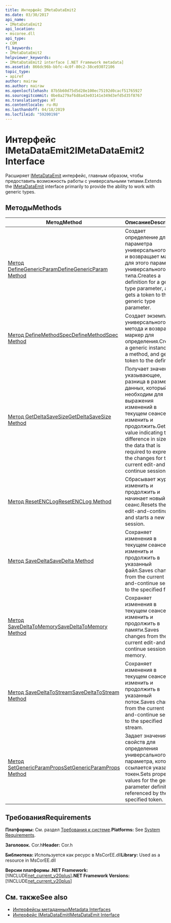 ```yaml
---
title: Интерфейс IMetaDataEmit2
ms.date: 03/30/2017
api_name:
- IMetaDataEmit2
api_location:
- mscoree.dll
api_type:
- COM
f1_keywords:
- IMetaDataEmit2
helpviewer_keywords:
- IMetaDataEmit2 interface [.NET Framework metadata]
ms.assetid: 866dc96b-bbfc-4c0f-80c2-38ce93072106
topic_type:
- apiref
author: mairaw
ms.author: mairaw
ms.openlocfilehash: 87b5b60d75d5d28e100ec75192d0cacf51765927
ms.sourcegitcommit: 0be8a279af6d8a43e03141e349d3efd5d35f8767
ms.translationtype: HT
ms.contentlocale: ru-RU
ms.lasthandoff: 04/18/2019
ms.locfileid: "59200198"
---
```

# <a name="imetadataemit2-interface"></a><span data-ttu-id="080fa-102">Интерфейс IMetaDataEmit2</span><span class="sxs-lookup"><span data-stu-id="080fa-102">IMetaDataEmit2 Interface</span></span>
<span data-ttu-id="080fa-103">Расширяет [IMetaDataEmit](../../../../docs/framework/unmanaged-api/metadata/imetadataemit-interface.md) интерфейс, главным образом, чтобы предоставить возможность работы с универсальными типами.</span><span class="sxs-lookup"><span data-stu-id="080fa-103">Extends the [IMetaDataEmit](../../../../docs/framework/unmanaged-api/metadata/imetadataemit-interface.md) interface primarily to provide the ability to work with generic types.</span></span>  
  
## <a name="methods"></a><span data-ttu-id="080fa-104">Методы</span><span class="sxs-lookup"><span data-stu-id="080fa-104">Methods</span></span>  
  
|<span data-ttu-id="080fa-105">Метод</span><span class="sxs-lookup"><span data-stu-id="080fa-105">Method</span></span>|<span data-ttu-id="080fa-106">Описание</span><span class="sxs-lookup"><span data-stu-id="080fa-106">Description</span></span>|  
|------------|-----------------|  
|[<span data-ttu-id="080fa-107">Метод DefineGenericParam</span><span class="sxs-lookup"><span data-stu-id="080fa-107">DefineGenericParam Method</span></span>](../../../../docs/framework/unmanaged-api/metadata/imetadataemit2-definegenericparam-method.md)|<span data-ttu-id="080fa-108">Создает определение для параметра универсального типа и возвращает маркер для этого параметра универсального типа.</span><span class="sxs-lookup"><span data-stu-id="080fa-108">Creates a definition for a generic type parameter, and gets a token to that generic type parameter.</span></span>|  
|[<span data-ttu-id="080fa-109">Метод DefineMethodSpec</span><span class="sxs-lookup"><span data-stu-id="080fa-109">DefineMethodSpec Method</span></span>](../../../../docs/framework/unmanaged-api/metadata/imetadataemit2-definemethodspec-method.md)|<span data-ttu-id="080fa-110">Создает экземпляр универсального метода и возвращает маркер для определения.</span><span class="sxs-lookup"><span data-stu-id="080fa-110">Creates a generic instance of a method, and gets a token to the definition.</span></span>|  
|[<span data-ttu-id="080fa-111">Метод GetDeltaSaveSize</span><span class="sxs-lookup"><span data-stu-id="080fa-111">GetDeltaSaveSize Method</span></span>](../../../../docs/framework/unmanaged-api/metadata/imetadataemit2-getdeltasavesize-method.md)|<span data-ttu-id="080fa-112">Получает значение, указывающее, разница в размере данных, который необходим для выражения изменений в текущем сеансе, изменить и продолжить.</span><span class="sxs-lookup"><span data-stu-id="080fa-112">Gets a value indicating the difference in size of the data that is required to express the changes for the current edit-and-continue session.</span></span>|  
|[<span data-ttu-id="080fa-113">Метод ResetENCLog</span><span class="sxs-lookup"><span data-stu-id="080fa-113">ResetENCLog Method</span></span>](../../../../docs/framework/unmanaged-api/metadata/imetadataemit2-resetenclog-method.md)|<span data-ttu-id="080fa-114">Сбрасывает журнал изменить и продолжить и начинает новый сеанс.</span><span class="sxs-lookup"><span data-stu-id="080fa-114">Resets the edit-and-continue log and starts a new session.</span></span>|  
|[<span data-ttu-id="080fa-115">Метод SaveDelta</span><span class="sxs-lookup"><span data-stu-id="080fa-115">SaveDelta Method</span></span>](../../../../docs/framework/unmanaged-api/metadata/imetadataemit2-savedelta-method.md)|<span data-ttu-id="080fa-116">Сохраняет изменения в текущем сеансе, изменить и продолжить в указанный файл.</span><span class="sxs-lookup"><span data-stu-id="080fa-116">Saves changes from the current edit-and-continue session to the specified file.</span></span>|  
|[<span data-ttu-id="080fa-117">Метод SaveDeltaToMemory</span><span class="sxs-lookup"><span data-stu-id="080fa-117">SaveDeltaToMemory Method</span></span>](../../../../docs/framework/unmanaged-api/metadata/imetadataemit2-savedeltatomemory-method.md)|<span data-ttu-id="080fa-118">Сохраняет изменения в текущем сеансе, изменить и продолжить в памяти.</span><span class="sxs-lookup"><span data-stu-id="080fa-118">Saves changes from the current edit-and-continue session to memory.</span></span>|  
|[<span data-ttu-id="080fa-119">Метод SaveDeltaToStream</span><span class="sxs-lookup"><span data-stu-id="080fa-119">SaveDeltaToStream Method</span></span>](../../../../docs/framework/unmanaged-api/metadata/imetadataemit2-savedeltatostream-method.md)|<span data-ttu-id="080fa-120">Сохраняет изменения в текущем сеансе, изменить и продолжить в указанный поток.</span><span class="sxs-lookup"><span data-stu-id="080fa-120">Saves changes from the current edit-and-continue session to the specified stream.</span></span>|  
|[<span data-ttu-id="080fa-121">Метод SetGenericParamProps</span><span class="sxs-lookup"><span data-stu-id="080fa-121">SetGenericParamProps Method</span></span>](../../../../docs/framework/unmanaged-api/metadata/imetadataemit2-setgenericparamprops-method.md)|<span data-ttu-id="080fa-122">Задает значения свойств для определения универсального параметра, который ссылается указанный токен.</span><span class="sxs-lookup"><span data-stu-id="080fa-122">Sets property values for the generic parameter definition referenced by the specified token.</span></span>|  
  
## <a name="requirements"></a><span data-ttu-id="080fa-123">Требования</span><span class="sxs-lookup"><span data-stu-id="080fa-123">Requirements</span></span>  
 <span data-ttu-id="080fa-124">**Платформы:** См. раздел [Требования к системе](../../../../docs/framework/get-started/system-requirements.md).</span><span class="sxs-lookup"><span data-stu-id="080fa-124">**Platforms:** See [System Requirements](../../../../docs/framework/get-started/system-requirements.md).</span></span>  
  
 <span data-ttu-id="080fa-125">**Заголовок.** Cor.h</span><span class="sxs-lookup"><span data-stu-id="080fa-125">**Header:** Cor.h</span></span>  
  
 <span data-ttu-id="080fa-126">**Библиотека:** Используется как ресурс в MsCorEE.dll</span><span class="sxs-lookup"><span data-stu-id="080fa-126">**Library:** Used as a resource in MsCorEE.dll</span></span>  
  
 <span data-ttu-id="080fa-127">**Версии платформы .NET Framework:** [!INCLUDE[net_current_v20plus](../../../../includes/net-current-v20plus-md.md)]</span><span class="sxs-lookup"><span data-stu-id="080fa-127">**.NET Framework Versions:** [!INCLUDE[net_current_v20plus](../../../../includes/net-current-v20plus-md.md)]</span></span>  
  
## <a name="see-also"></a><span data-ttu-id="080fa-128">См. также</span><span class="sxs-lookup"><span data-stu-id="080fa-128">See also</span></span>

- [<span data-ttu-id="080fa-129">Интерфейсы метаданных</span><span class="sxs-lookup"><span data-stu-id="080fa-129">Metadata Interfaces</span></span>](../../../../docs/framework/unmanaged-api/metadata/metadata-interfaces.md)
- [<span data-ttu-id="080fa-130">Интерфейс IMetaDataEmit</span><span class="sxs-lookup"><span data-stu-id="080fa-130">IMetaDataEmit Interface</span></span>](../../../../docs/framework/unmanaged-api/metadata/imetadataemit-interface.md)

